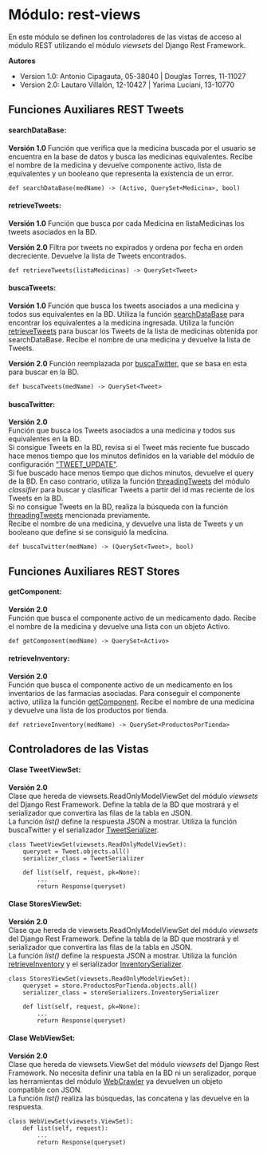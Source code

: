 # Módulo: rest-views

En este módulo se definen los controladores de las vistas de acceso al módulo REST utilizando el módulo *viewsets* del Django Rest Framework.

**Autores**

* Version 1.0: Antonio Cipagauta, 05-38040 | Douglas Torres, 11-11027
* Version 2.0: Lautaro Villalón, 12-10427 | Yarima Luciani, 13-10770

## Funciones Auxiliares REST Tweets

#### searchDataBase:

**Versión 1.0**
Función que verifica que la medicina buscada por el usuario se encuentra en la base de datos y busca las medicinas equivalentes. Recibe el nombre de la medicina y devuelve componente activo, lista de equivalentes y un booleano que representa la existencia de un error.
    
    def searchDataBase(medName) -> (Activo, QuerySet<Medicina>, bool)

#### retrieveTweets:

**Versión 1.0**
Función que busca por cada Medicina en listaMedicinas los tweets asociados en la BD.

**Versión 2.0**
Filtra por tweets no expirados y ordena por fecha en orden decreciente. Devuelve la lista de Tweets encontrados.
    
    def retrieveTweets(listaMedicinas) -> QuerySet<Tweet>

#### buscaTweets:

**Versión 1.0**
Función que busca los tweets asociados a una medicina y todos sus equivalentes en la BD. Utiliza la función [searchDataBase](#searchdatabase) para encontrar los equivalentes a la medicina ingresada. Utiliza la función [retrieveTweets](#retrievetweets) para buscar los Tweets de la lista de medicinas obtenida por searchDataBase. Recibe el nombre de una medicina y devuelve la lista de Tweets.

**Versión 2.0**
Función reemplazada por [buscaTwitter](#buscatwitter), que se basa en esta para buscar en la BD.

    def buscaTweets(medName) -> QuerySet<Tweet>

#### buscaTwitter:

**Versión 2.0**<br>
Función que busca los Tweets asociados a una medicina y todos sus equivalentes en la BD.<br>
Si consigue Tweets en la BD, revisa si el Tweet más reciente fue buscado hace menos tiempo que los minutos definidos en la variable del módulo de configuración ["TWEET_UPDATE"](../../buscaMedServer/buscaMedServer/#settingspy).<br>
Si fue buscado hace menos tiempo que dichos minutos, devuelve el query de la BD. En caso contrario, utiliza la función [threadingTweets](../../classifier/classifier/#threadingtweets) del módulo *classifier* para buscar y clasificar Tweets a partir del id mas reciente de los Tweets en la BD.<br>
Si no consigue Tweets en la BD, realiza la búsqueda con la función [threadingTweets](../../classifier/classifier/#threadingtweets) mencionada previamente.<br>
Recibe el nombre de una medicina, y devuelve una lista de Tweets y un booleano que define si se consiguió la medicina.

    def buscaTwitter(medName) -> (QuerySet<Tweet>, bool)


## Funciones Auxiliares REST Stores

#### getComponent:

**Versión 2.0**<br>
Función que busca el componente activo de un medicamento dado. Recibe el nombre de la medicina y devuelve una lista con un objeto Activo.

    def getComponent(medName) -> QuerySet<Activo>

#### retrieveInventory:

**Versión 2.0**<br>
Función que busca el componente activo de un medicamento en los inventarios de las farmacias asociadas. Para conseguir el componente activo, utiliza la función [getComponent](#getcomponent). Recibe el nombre de una medicina y devuelve una lista de los productos por tienda.

    def retrieveInventory(medName) -> QuerySet<ProductosPorTienda>

## Controladores de las Vistas

#### Clase TweetViewSet:

**Versión 2.0**<br>
Clase que hereda de viewsets.ReadOnlyModelViewSet del módulo *viewsets* del Django Rest Framework. Define la tabla de la BD que mostrará y el serializador que convertira las filas de la tabla en JSON.<br>
La función *list()* define la respuesta JSON a mostrar. Utiliza la función buscaTwitter y el serializador [TweetSerializer](../../rest/serializers/#clase-tweetserializer).

    class TweetViewSet(viewsets.ReadOnlyModelViewSet):
        queryset = Tweet.objects.all()
        serializer_class = TweetSerializer

        def list(self, request, pk=None):
            ...
            return Response(queryset)

#### Clase StoresViewSet:

**Versión 2.0**<br>
Clase que hereda de viewsets.ReadOnlyModelViewSet del módulo *viewsets* del Django Rest Framework. Define la tabla de la BD que mostrará y el serializador que convertira las filas de la tabla en JSON.<br>
La función *list()* define la respuesta JSON a mostrar. Utiliza la función [retrieveInventory](#retrieveinventory) y el serializador [InventorySerializer](../../stores/serializers/#clase-inventoryserializer).

    class StoresViewSet(viewsets.ReadOnlyModelViewSet):
        queryset = store.ProductosPorTienda.objects.all()
        serializer_class = storeSerializers.InventorySerializer

        def list(self, request, pk=None):
            ...
            return Response(queryset)

#### Clase WebViewSet:

**Versión 2.0**<br>
Clase que hereda de viewsets.ViewSet del módulo *viewsets* del Django Rest Framework. No necesita definir una tabla en la BD ni un seralizador, porque las herramientas del módulo [WebCrawler](../../webcrawler/webcrawler/) ya devuelven un objeto compatible con JSON.<br>
La función *list()* realiza las búsquedas, las concatena y las devuelve en la respuesta.

    class WebViewSet(viewsets.ViewSet):
        def list(self, request):
            ...
            return Response(queryset)